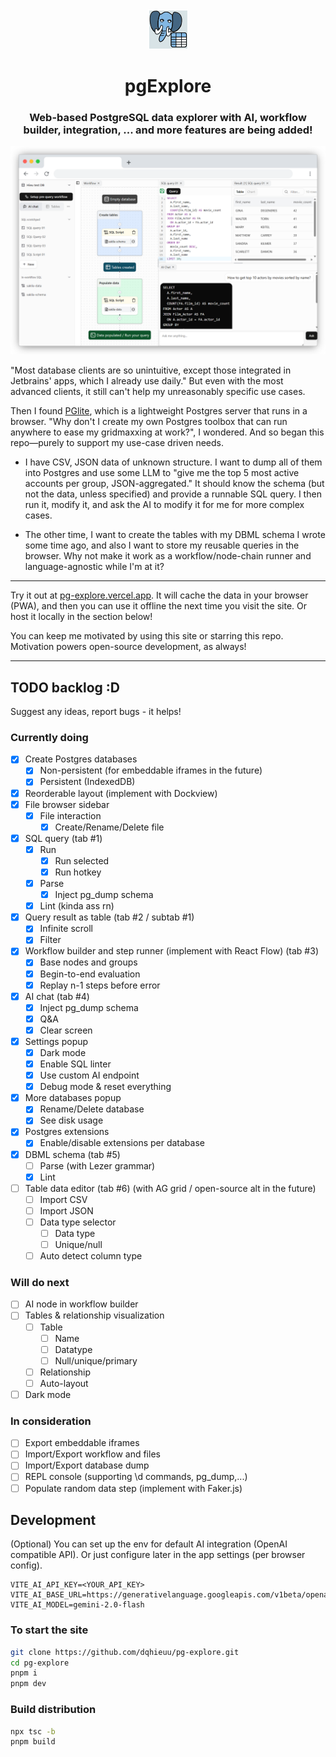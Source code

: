 <div align="center">
    <img width="64" alt="pg-explore logo" src="./public/pwa-64x64.png">
    <h1>pgExplore</h1>
</div>

<h3 align="center">Web-based PostgreSQL data explorer with AI, workflow builder, integration, ... and more features are being added!</h3>

![Demo screenshot](./public/demo1.png)

"Most database clients are so unintuitive, except those integrated in Jetbrains' apps, which I already use daily." But even with the most advanced clients, it still can't help my unreasonably specific use cases. 

Then I found [PGlite](https://github.com/electric-sql/pglite), which is a lightweight Postgres server that runs in a browser. "Why don't I create my own Postgres toolbox that can run anywhere to ease my gridmaxxing at work?", I wondered. And so began this repo—purely to support my use-case driven needs.

- I have CSV, JSON data of unknown structure. I want to dump all of them into Postgres and use some LLM to "give me the top 5 most active accounts per group, JSON-aggregated." It should know the schema (but not the data, unless specified) and provide a runnable SQL query. I then run it, modify it, and ask the AI to modify it for me for more complex cases.

- The other time, I want to create the tables with my DBML schema I wrote some time ago, and also I want to store my reusable queries in the browser. Why not make it work as a workflow/node-chain runner and language-agnostic while I'm at it?

---

Try it out at [pg-explore.vercel.app](https://pg-explore.vercel.app). It will cache the data in your browser (PWA), and then you can use it offline the next time you visit the site. Or host it locally in the section below!

You can keep me motivated by using this site or starring this repo. Motivation powers open-source development, as always!

---

## TODO backlog :D
Suggest any ideas, report bugs - it helps!

### Currently doing
- [x] Create Postgres databases
  - [x] Non-persistent (for embeddable iframes in the future)
  - [x] Persistent (IndexedDB)
- [x] Reorderable layout (implement with Dockview)
- [x] File browser sidebar
  - [x] File interaction
    - [x] Create/Rename/Delete file
- [x] SQL query (tab #1)
  - [x] Run
    - [x] Run selected
    - [x] Run hotkey
  - [x] Parse
    - [x] Inject pg_dump schema
  - [x] Lint (kinda ass rn)
- [x] Query result as table (tab #2 / subtab #1)
  - [x] Infinite scroll
  - [x] Filter
- [x] Workflow builder and step runner (implement with React Flow) (tab #3)
  - [x] Base nodes and groups
  - [x] Begin-to-end evaluation
  - [x] Replay n-1 steps before error
- [x] AI chat (tab #4)
  - [x] Inject pg_dump schema
  - [x] Q&A
  - [x] Clear screen
- [x] Settings popup
  - [x] Dark mode
  - [x] Enable SQL linter
  - [x] Use custom AI endpoint
  - [x] Debug mode & reset everything
- [x] More databases popup
  - [x] Rename/Delete database
  - [x] See disk usage
- [x] Postgres extensions
  - [x] Enable/disable extensions per database
- [x] DBML schema (tab #5)
  - [ ] Parse (with Lezer grammar)
  - [x] Lint
- [ ] Table data editor (tab #6) (with AG grid / open-source alt in the future)
  - [ ] Import CSV
  - [ ] Import JSON
  - [ ] Data type selector
    - [ ] Data type
    - [ ] Unique/null
  - [ ] Auto detect column type

### Will do next
- [ ] AI node in workflow builder
- [ ] Tables & relationship visualization
  - [ ] Table
    - [ ] Name
    - [ ] Datatype
    - [ ] Null/unique/primary
  - [ ] Relationship
  - [ ] Auto-layout
- [ ] Dark mode

### In consideration
- [ ] Export embeddable iframes
- [ ] Import/Export workflow and files
- [ ] Import/Export database dump
- [ ] REPL console (supporting \d commands, pg_dump,...)
- [ ] Populate random data step (implement with Faker.js)

## Development

(Optional) You can set up the env for default AI integration (OpenAI compatible API). Or just configure later in the app settings (per browser config).
```
VITE_AI_API_KEY=<YOUR_API_KEY>
VITE_AI_BASE_URL=https://generativelanguage.googleapis.com/v1beta/openai
VITE_AI_MODEL=gemini-2.0-flash
```

### To start the site

```bash
git clone https://github.com/dqhieuu/pg-explore.git
cd pg-explore
pnpm i
pnpm dev
```

### Build distribution

```bash
npx tsc -b
pnpm build
```
